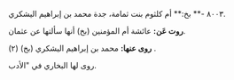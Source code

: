 ٨٠٠٣ -** بخ:** أم كلثوم بنت ثمامة، جدة محمد بن إبراهيم اليشكري.

**روت عَن:** عائشة أم المؤمنين (بخ) أنها سألتها عن عثمان.

**روى عنها:** محمد بن إبراهيم اليشكري (بخ) (٢) .

روى لها البخاري في "الأدب.